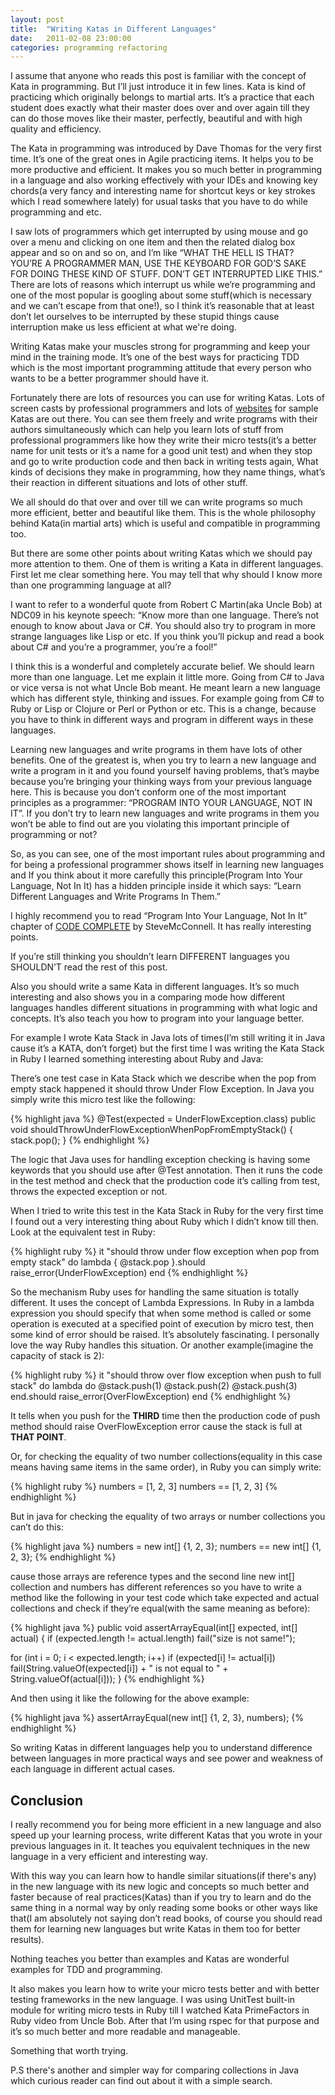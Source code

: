 ```yaml
---
layout: post
title:  "Writing Katas in Different Languages"
date:   2011-02-08 23:00:00
categories: programming refactoring
---
```


I assume that anyone who reads this post is familiar with the concept of Kata in programming. But I’ll just introduce it in few lines. Kata is kind of practicing which originally belongs to martial arts. It’s a practice that each student does exactly what their master does over and over again till they can do those moves like their master, perfectly, beautiful and with high quality and efficiency.

The Kata in programming was introduced by Dave Thomas for the very first time. It’s one of the great ones in Agile practicing items. It helps you to be more productive and efficient. It makes you so much better in programming in a language and also working effectively with your IDEs and knowing key chords(a very fancy and interesting name for shortcut keys or key strokes which I read somewhere lately) for usual tasks that you have to do while programming and etc.

I saw lots of programmers which get interrupted by using mouse and go over a menu and clicking on one item and then the related dialog box appear and so on and so on, and I’m like “WHAT THE HELL IS THAT? YOU’RE A PROGRAMMER MAN, USE THE KEYBOARD FOR GOD’S SAKE FOR DOING THESE KIND OF STUFF. DON’T GET INTERRUPTED LIKE THIS.” There are lots of reasons which interrupt us while we’re programming and one of the most popular is googling about some stuff(which is necessary and we can’t escape from that one!), so I think it’s reasonable that at least don’t let ourselves to be interrupted by these stupid things cause interruption make us less efficient at what we're doing.

Writing Katas make your muscles strong for programming and keep your mind in the training mode. It’s one of the best ways for practicing TDD which is the most important programming attitude that every person who wants to be a better programmer should have it.

Fortunately there are lots of resources you can use for writing Katas. Lots of screen casts by professional programmers and lots of [websites](http://codingdojo.org) for sample Katas are out there. You can see them freely and write programs with their authors simultaneously which can help you learn lots of stuff from professional programmers like how they write their micro tests(it’s a better name for unit tests or it’s a name for a good unit test) and when they stop and go to write production code and then back in writing tests again, What kinds of decisions they make in programming, how they name things, what’s their reaction in different situations and lots of other stuff.

We all should do that over and over till we can write programs so much more efficient, better and beautiful like them. This is the whole philosophy behind Kata(in martial arts) which is useful and compatible in programming too.

But there are some other points about writing Katas which we should pay more attention to them. One of them is writing a Kata in different languages. First let me clear something here. You may tell that why should I know more than one programming language at all?

I want to refer to a wonderful quote from Robert C Martin(aka Uncle Bob) at NDC09 in his keynote speech: “Know more than one language. There’s not enough to know about Java or C#. You should also try to program in more strange languages like Lisp or etc. If you think you’ll pickup and read a book about C# and you’re a programmer, you’re a fool!”

I think this is a wonderful and completely accurate belief. We should learn more than one language. Let me explain it little more. Going from C# to Java or vice versa is not what Uncle Bob meant. He meant learn a new language which has different style, thinking and issues. For example going from C# to Ruby or Lisp or Clojure or Perl or Python or etc. This is a change, because you have to think in different ways and program in different ways in these languages.

Learning new languages and write programs in them have lots of other benefits. One of the greatest is, when you try to learn a new language and write a program in it and you found yourself having problems, that’s maybe because you’re bringing your thinking ways from your previous language here. This is because you don’t conform one of the most important principles as a programmer: “PROGRAM INTO YOUR LANGUAGE, NOT IN IT”. If you don’t try to learn new languages and write programs in them you won’t be able to find out are you violating this important principle of programming or not?

So, as you can see, one of the most important rules about programming and for being a professional programmer shows itself in learning new languages and If you think about it more carefully this principle(Program Into Your Language, Not In It) has a hidden principle inside it which says: “Learn Different Languages and Write Programs In Them.”

I highly recommend you to read “Program Into Your Language, Not In It” chapter of [CODE COMPLETE](http://www.amazon.com/Code-Complete-Practical-Handbook-Construction/dp/0735619670/ref=sr_1_1?s=books&amp;ie=UTF8&amp;qid=1297185911&amp;sr=1-1) by SteveMcConnell. It has really interesting points.

If you’re still thinking you shouldn’t learn DIFFERENT languages you SHOULDN’T read the rest of this post.

Also you should write a same Kata in different languages. It’s so much interesting and also shows you in a comparing mode how different languages handles different situations in programming with what logic and concepts. It’s also teach you how to program into your language better.

For example I wrote Kata Stack in Java lots of times(I’m still writing it in Java cause it’s a KATA, don’t forget) but the first time I was writing the Kata Stack in Ruby I learned something interesting about Ruby and Java:

There’s one test case in Kata Stack which we describe when the pop from empty stack happened it should throw Under Flow Exception. In Java you simply write this micro test like the following:

{% highlight java %}
@Test(expected = UnderFlowException.class)
public void shouldThrowUnderFlowExceptionWhenPopFromEmptyStack()
{
    stack.pop();
}
{% endhighlight %}

The logic that Java uses for handling exception checking is having some keywords that you should use after @Test annotation. Then it runs the code in the test method and check that the production code it’s calling from test, throws the expected exception or not.

When I tried to write this test in the Kata Stack in Ruby for the very first time I found out a very interesting thing about Ruby which I didn’t know till then. Look at the equivalent test in Ruby:

{% highlight ruby %}
it "should throw under flow exception when pop from empty stack" do
    lambda { @stack.pop }.should raise_error(UnderFlowException)
end
{% endhighlight %}

So the mechanism Ruby uses for handling the same situation is totally different. It uses the concept of Lambda Expressions. In Ruby in a lambda expression you should specify that when some method is called or some operation is executed at a specified point of execution by micro test, then some kind of error should be raised. It’s absolutely fascinating. I personally love the way Ruby handles this situation. Or another example(imagine the capacity of stack is 2):

{% highlight ruby %}
it "should throw over flow exception when push to full stack" do
    lambda do
        @stack.push(1)
        @stack.push(2)
        @stack.push(3)
    end.should raise_error(OverFlowException)
end
{% endhighlight %}

It tells when you push for the **THIRD** time then the production code of push method should raise OverFlowException error cause the stack is full at **THAT POINT**.

Or, for checking the equality of two number collections(equality in this case means having same items in the same order), in Ruby you can simply write:

{% highlight ruby %}
numbers = [1, 2, 3]
numbers == [1, 2, 3]
{% endhighlight %}

But in java for checking the equality of two arrays or number collections you can’t do this:

{% highlight java %}
numbers = new int[] {1, 2, 3};
numbers == new int[] {1, 2, 3};
{% endhighlight %}

cause those arrays are reference types and the second line new int[] collection and numbers has different references so you have to write a method like the following in your test code which take expected and actual collections and check if they’re equal(with the same meaning as before):

{% highlight java %}
public void assertArrayEqual(int[] expected, int[] actual) {
    if (expected.length != actual.length)
        fail(&quot;size is not same!&quot;);

for (int i = 0;  i < expected.length; i++)
    if (expected[i] != actual[i])
        fail(String.valueOf(expected[i]) + &quot; is not equal to &quot; +
             String.valueOf(actual[i]));
}
{% endhighlight %}

And then using it like the following for the above example:

{% highlight java %}
assertArrayEqual(new int[] {1, 2,  3}, numbers);
{% endhighlight %}

So writing Katas in different languages help you to understand difference between languages in more practical ways and see power and weakness of each language in different actual cases.

## Conclusion

I really recommend you for being more efficient in a new language and also speed up your learning process, write different Katas that you wrote in your previous languages in it. It teaches you equivalent techniques in the new language in a very efficient and interesting way.

With this way you can learn how to handle similar situations(if there's any) in the new language with its new logic and concepts so much better and faster because of real practices(Katas) than if you try to learn and do the same thing in a normal way by only reading some books or other ways like that(I am absolutely not saying don’t read books, of course you should read them for learning new languages but write Katas in them too for better results).

Nothing teaches you better than examples and Katas are wonderful examples for TDD and programming.

It also makes you learn how to write your micro tests better and with better testing frameworks in the new language. I was using UnitTest built-in module for writing micro tests in Ruby till I watched Kata PrimeFactors in Ruby video from Uncle Bob. After that I’m using rspec for that purpose and it’s so much better and more readable and manageable.

Something that worth trying.

P.S there's another and simpler way for comparing collections in Java which curious reader can find out about it with a simple search.
